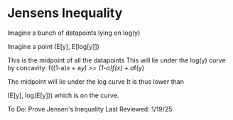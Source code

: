 # Jensens Inequality

Imagine a bunch of datapoints lying on log(y)

Imagine a point (E[y], E[log[y]])

This is the midpoint of all the datapoints
This will lie under the log(y) curve by concavity:
f((1-a)x + a*y) >= (1-a)f(x) + a*f(y)

The midpoint will lie under the log curve
It is thus lower than

(E[y], log(E[y])) which is on the curve.

To Do: Prove Jensen's Inequality
Last Reviewed: 1/19/25



